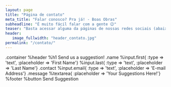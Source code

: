 ```yaml
---
layout: page
title: "Página de contato"
meta_title: "Falar conosco? Pra já! - Boas Obras"
subheadline: "É muito fácil falar com a gente 😉"
teaser: "Basta acessar alguma da páginas de nossas redes sociais (abaixo) ou entrar em contato pelo formulário."
header:
   image_fullwidth: "header_contato.jpg"
permalink: "/contato/"
---
```


<style>
.container {
  width: 600px;
  margin: 2em auto;
  overflow: hidden;
  background: rgba(255,255,255,1);
  border-radius: 5px;
}

.message, .contact, .name, .footer, header, textarea  {
 display: block;
 padding: 0;
 margin: 0;
 border: 0;
 clear: both;
 overflow: hidden;
}

.first, .last {
  float: left;
  width: 278px;
  margin: 0;
  padding: 0 0 0 20px;
  border: 1px solid rgba(0,0,0,.1);
  height: 50px;
}

.last {
  width: 279px;
  border-left: 0;  
}

.email {
  height: 50px;
  width: 578px;
  line-height: 50px;
  padding: 0 0 0 20px;
  border-top: 0;
  border-left: 1px solid rgba(0,0,0,.1);
  border-right: 1px solid rgba(0,0,0,.1);
  border-bottom: 1px solid rgba(0,0,0,.1);
}

textarea {
  @extend .email;
  height: 200px;
}

footer {
  @extend header;
  height: 49px;
  border-top: 1px dashed rgba(0,0,0,.3);
  border-radius: 0 0 5px 5px;
  padding-left: 0;
  padding-right: 20px;
  
  button {
    height: 32px;
    background: rgba(231, 76, 60,1.0);
    border-radius: 5px;
    border: 0;
    margin: 7px 0;
    color: rgba(255,255,255,1);
    float: right;
    padding: 0 20px 0 20px;
    border-bottom: 3px solid rgba(192, 57, 43,1.0);
    transition: all linear .2s;
    
    &:hover {
      background: rgba(192, 57, 43,1.0);  
    }
    
    &:focus {
       outline: none; 
    }
  }
}

.first:focus, .last:focus, .email:focus, textarea:focus {
  outline: none;
  background: rgba(52, 152, 219,.1);
  color: rgba(51,51,51,.7);
}
</style>

.container
  %header
    %h1 Send us a suggestion! 
  .name
    %input.first{ :type => 'text', :placeholder => 'First Name'}
    %input.last{ :type => 'text', :placeholder => 'Last Name'}
  .contact
    %input.email{ :type => 'text', :placeholder => 'E-mail Address'}
  .message
    %textarea{ :placeholder => 'Your Suggestions Here!'}
  %footer 
    %button Send Suggestion
